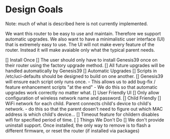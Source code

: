 # Design Goals

Note: much of what is described here is not currently implemented.

We want this router to be easy to use and maintain. Therefore we support
automatic upgrades. We also want to have a minimalistic user interface (UI)
that is extremely easy to use. The UI will not make every feature of the router.
Instead it will make avaiable only what the typical parent needs.

[] Install Once
    [] The user should only have to install Genesis39 once on their router using the factory upgrade method.
    [] All future upgrades will be handled automatically by Genesis39
[] Automatic Upgrades
    [] Scripts in /etc/uci-defaults should be designed to build on one another.
    [] Genesis39 will ensure each script only runs once.
    - This allows us to add bug-fix / feature enhancement scripts "at the end"
    - We do this so that automatic upgrades work correctly no matter what.
[] User Friendly UI
    [] Only allow configuration of wireless network name and password.
    [] Child Friendly
        [] WiFi network for each child. Parent connects child's device to child's network.
            - do this so that the parent dosen't need to figure out which MAC address is which child's device...
        [] Timeout feature for childern disables wifi for specified period of time.
[ ] Things We Don't Do
    [] We don't provide uninstall support. Once installed, the only way to remove is to flash a different firmware, or reset the router (if installed via packages)

